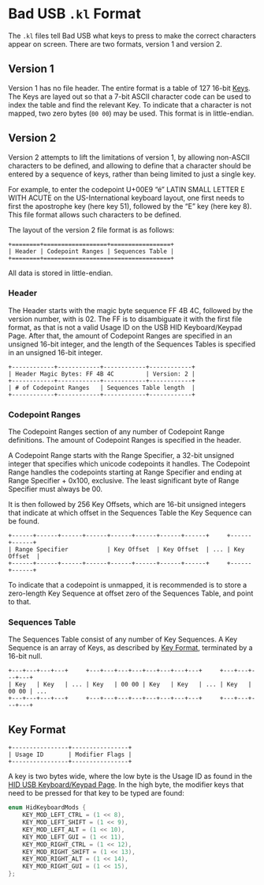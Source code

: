 # Bad USB `.kl` Format

The `.kl` files tell Bad USB what keys to press to make the correct characters
appear on screen. There are two formats, version 1 and version 2.

## Version 1

Version 1 has no file header. The entire format is a table of 127 16-bit
[Keys](#key-format). The Keys are layed out so that a 7-bit ASCII character
code can be used to index the table and find the relevant Key. To indicate that
a character is not mapped, two zero bytes (`00 00`) may be used. This format is
in little-endian. 

## Version 2

Version 2 attempts to lift the limitations of version 1, by allowing non-ASCII
characters to be defined, and allowing to define that a character should be
entered by a sequence of keys, rather than being limited to just a single key.

For example, to enter the codepoint U+00E9 “é” LATIN SMALL LETTER E WITH ACUTE
on the US-International keyboard layout, one first needs to first the
apostrophe key (here key 51), followed by the “E” key (here key 8). This file
format allows such characters to be defined.

The layout of the version 2 file format is as follows:

    +========+==================+=================+
    | Header | Codepoint Ranges | Sequences Table |
    +========+====================================+

All data is stored in little-endian.

### Header

The Header starts with the magic byte sequence FF 4B 4C, followed by the
version number, with is 02. The FF is to disambiguate it with the first file
format, as that is not a valid Usage ID on the USB HID Keyboard/Keypad Page.
After that, the amount of Codepoint Ranges are specified in an unsigned 16-bit
integer, and the length of the Sequences Tables is specified in an unsigned
16-bit integer.

    +------------+------------+------------+------------+
    | Header Magic Bytes: FF 4B 4C         | Version: 2 |
    +------------+------------+------------+------------+
    | # of Codepoint Ranges   | Sequences Table length  |
    +------------+------------+------------+------------+

### Codepoint Ranges

The Codepoint Ranges section of any number of Codepoint Range definitions. The
amount of Codepoint Ranges is specified in the header.

A Codepoint Range starts with the Range Specifier, a 32-bit unsigned integer
that specifies which unicode codepoints it handles. The Codepoint Range handles
the codepoints starting at Range Specifier and ending at Range Specifier +
0x100, exclusive. The least significant byte of Range Specifier must always be
00.

It is then followed by 256 Key Offsets, which are 16-bit unsigned integers that
indicate at which offset in the Sequences Table the Key Sequence can be found.

    +------+------+------+------+------+------+------+------+     +------+------+
    | Range Specifier           | Key Offset  | Key Offset  | ... | Key Offset  |
    +------+------+------+------+------+------+------+------+     +------+------+

To indicate that a codepoint is unmapped, it is recommended is to store a
zero-length Key Sequence at offset zero of the Sequences Table, and point to
that.

### Sequences Table

The Sequences Table consist of any number of Key Sequences. A Key Sequence is
an array of Keys, as described by [Key Format](#key-format), terminated by a
16-bit null.

    +---+---+---+---+     +---+---+---+---+---+---+---+---+     +---+---+---+---+
    | Key   | Key   | ... | Key   | 00 00 | Key   | Key   | ... | Key   | 00 00 | ...
    +---+---+---+---+     +---+---+---+---+---+---+---+---+     +---+---+---+---+

## Key Format

    +----------------+----------------+
    | Usage ID       | Modifier Flags |
    +----------------+----------------+

A key is two bytes wide, where the low byte is the Usage ID as found in the
[HID USB Keyboard/Keypad Page][HID Usage Tables]. In the high byte, the
modifier keys that need to be pressed for that key to be typed are found:

```c
enum HidKeyboardMods {
    KEY_MOD_LEFT_CTRL = (1 << 8),
    KEY_MOD_LEFT_SHIFT = (1 << 9),
    KEY_MOD_LEFT_ALT = (1 << 10),
    KEY_MOD_LEFT_GUI = (1 << 11),
    KEY_MOD_RIGHT_CTRL = (1 << 12),
    KEY_MOD_RIGHT_SHIFT = (1 << 13),
    KEY_MOD_RIGHT_ALT = (1 << 14),
    KEY_MOD_RIGHT_GUI = (1 << 15),
};
```

[HID Usage Tables]: https://www.usb.org/sites/default/files/documents/hut1_12v2.pdf
